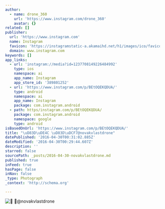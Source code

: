 ```yaml
---
author:
  - name: drone_360
    url: 'https://www.instagram.com/drone_360'
    avatar: {}
related: []
publisher:
  url: 'https://www.instagram.com'
  name: Instagram
  favicon: 'https://instagramstatic-a.akamaihd.net/h1/images/ico/favicon.ico/7cdab0872b15.ico'
  domain: www.instagram.com
keywords: []
app_links:
  - url: 'instagram://media?id=1237708149226484992'
    type: ios
    namespace: ai
    app_name: Instagram
    app_store_id: '389801252'
  - url: 'https://www.instagram.com/p/BEtOQEKQDUA/'
    type: android
    namespace: ai
    app_name: Instagram
    package: com.instagram.android
  - path: https/instagram.com/p/BEtOQEKQDUA/
    package: com.instagram.android
    namespace: google
    type: android
isBasedOnUrl: 'https://www.instagram.com/p/BEtOQEKQDUA/'
title: "\uD83D\uDE4C \uD83D\uDCF7@novakvlastdrone"
datePublished: '2016-04-30T00:31:02.885Z'
dateModified: '2016-04-30T00:29:44.607Z'
description: ''
starred: false
sourcePath: _posts/2016-04-30-novakvlastdrone.md
published: true
inFeed: true
hasPage: false
inNav: false
_type: Photograph
_context: 'http://schema.org'

---
```

![ @novakvlastdrone](https://scontent.cdninstagram.com/t51.2885-15/s640x640/sh0.08/e35/13117755_588501787992709_633653220_n.jpg?ig_cache_key=MTIzNzcwODE0OTIyNjQ4NDk5Mg%3D%3D.2)